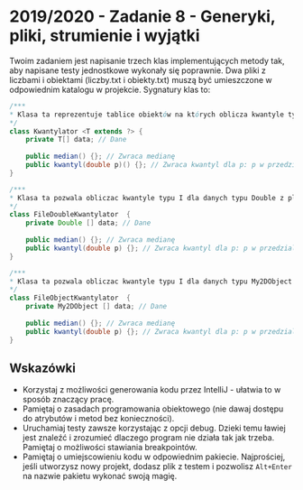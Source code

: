 # 2019/2020 - Zadanie 8 - Generyki, pliki, strumienie i wyjątki

Twoim zadaniem jest napisanie trzech klas implementujących metody tak, 
aby napisane testy jednostkowe wykonały się poprawnie. 
Dwa pliki z liczbami i obiektami (liczby.txt i obiekty.txt) muszą być umieszczone w odpowiednim katalogu
w projekcie. Sygnatury klas to:

```java
/***
* Klasa ta reprezentuje tablice obiektów na których oblicza kwantyle typu I
*/
class Kwantylator <T extends ?> {
    private T[] data; // Dane 
    
    public median() {}; // Zwraca medianę
    public kwantyl(double p)() {}; // Zwraca kwantyl dla p: p w przedziale [0,1]
}
```

```java
/***
* Klasa ta pozwala obliczac kwantyle typu I dla danych typu Double z pliku
*/
class FileDoubleKwantylator  {
    private Double [] data; // Dane 
    
    public median() {}; // Zwraca medianę
    public kwantyl(double p) {}; // Zwraca kwantyl dla p: p w przedziale [0,1]
}
```

```java
/***
* Klasa ta pozwala obliczac kwantyle typu I dla danych typu My2DObject z pliku
*/
class FileObjectKwantylator  {
    private My2DObject [] data; // Dane 
    
    public median() {}; // Zwraca medianę
    public kwantyl(double p) {}; // Zwraca kwantyl dla p: p w przedziale [0,1]
}
```

## Wskazówki
- Korzystaj z możliwości generowania kodu przez IntelliJ - ułatwia 
to w sposób znaczący pracę. 
- Pamiętaj o zasadach programowania obiektowego (nie dawaj dostępu do atrybutów i metod bez konieczności).
- Uruchamiaj testy zawsze korzystając z opcji debug. 
Dzieki temu ławiej jest znaleźć i zrozumieć dlaczego program nie działa tak jak trzeba.
Pamiętaj o możliwości stawiania breakpointów.
- Pamiętaj o umiejscowieniu kodu w odpowiednim pakiecie. 
Najprościej, jeśli utworzysz nowy projekt, dodasz plik z testem i pozwolisz `Alt+Enter` 
na nazwie pakietu wykonać swoją magię.

